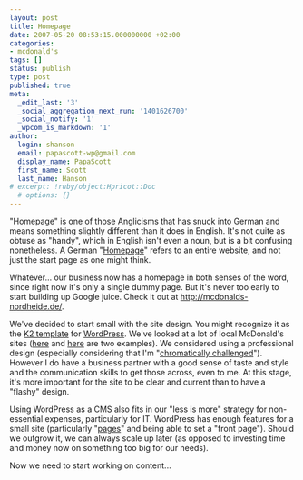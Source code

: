 ```yaml
---
layout: post
title: Homepage
date: 2007-05-20 08:53:15.000000000 +02:00
categories:
- mcdonald's
tags: []
status: publish
type: post
published: true
meta:
  _edit_last: '3'
  _social_aggregation_next_run: '1401626700'
  _social_notify: '1'
  _wpcom_is_markdown: '1'
author:
  login: shanson
  email: papascott-wp@gmail.com
  display_name: PapaScott
  first_name: Scott
  last_name: Hanson
# excerpt: !ruby/object:Hpricot::Doc
  # options: {}
---
```

<p>"Homepage" is one of those Anglicisms that has snuck into German and means something slightly different than it does in English. It's not quite as obtuse as "handy", which in English isn't even a noun, but is a bit confusing nonetheless. A German "<a href="http://dict.leo.org/ende?lang=en&amp;lp=ende&amp;search=homepage">Homepage</a>" refers to an entire website, and not just the start page as one might think.</p>
<p>Whatever... our business now has a homepage in both senses of the word, since right now it's only a single dummy page. But it's never too early to start building up Google juice. Check it out at <a href="http://mcdonalds-nordheide.de/">http://mcdonalds-nordheide.de/</a>.</p>
<p>We've decided to start small with the site design. You might recognize it as the <a href="http://getk2.com/">K2 template</a> for <a href="http://wordpress.org/">WordPress</a>. We've looked at a lot of local McDonald's sites (<a href="http://www.mcdonalds-regensburg.de/">here</a> and <a href="http://www.mcdonalds-hannover.de/">here</a> are two examples). We considered using a professional design (especially considering that I'm "<a href="http://www.papascott.de/archives/2002/07/09/30-ways-to-leave-your-lover/">chromatically challenged</a>"). However I do have a business partner with a good sense of taste and style and the communication skills to get those across, even to me. At this stage, it's more important for the site to be clear and current than to have a "flashy" design.</p>
<p>Using WordPress as a CMS also fits in our "less is more" strategy for non-essential expenses, particularly for IT. WordPress has enough features for a small site (particularly "<a href="http://codex.wordpress.org/Pages">pages</a>" and being able to set a "front page"). Should we outgrow it, we can always scale up later (as opposed to investing time and money now on something too big for our needs).</p>
<p>Now we need to start working on content...</p>
